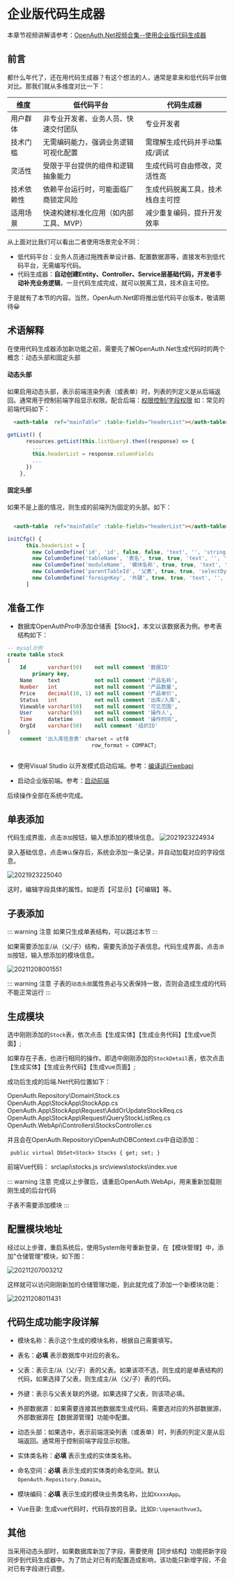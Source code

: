 # 企业版代码生成器

本章节视频讲解请参考：[OpenAuth.Net视频合集--使用企业版代码生成器](https://www.bilibili.com/video/BV1JCuyeaEFp/)

## 前言

都什么年代了，还在用代码生成器？有这个想法的人，通常是拿来和低代码平台做对比。那我们就从多维度对比一下：

| 维度 | 低代码平台 | 代码生成器 |
|------|------------|------------|
| 用户群体 | 非专业开发者、业务人员、快速交付团队 | 专业开发者 |
| 技术门槛 | 无需编码能力，强调业务逻辑可视化配置 | 需理解生成代码并手动集成/调试 |
| 灵活性 | 受限于平台提供的组件和逻辑抽象能力 | 生成代码可自由修改，灵活性高 |
| 技术依赖性 | 依赖平台运行时，可能面临厂商锁定风险 | 生成代码脱离工具，技术栈自主可控 |
| 适用场景 | 快速构建标准化应用（如内部工具、MVP） | 减少重复编码，提升开发效率 |

从上面对比我们可以看出二者使用场景完全不同：

* 低代码平台：业务人员通过拖拽表单设计器、配置数据源等，直接发布到低代码平台，无需编写代码。
* 代码生成器：**自动创建Entity、Controller、Service层基础代码，开发者手动补充业务逻辑**，一旦代码生成完成，就可以脱离工具，技术自主可控。

于是就有了本节的内容。当然，OpenAuth.Net即将推出低代码平台版本，敬请期待😀


## 术语解释

在使用代码生成器添加新功能之前，需要先了解OpenAuth.Net生成代码时的两个概念：动态头部和固定头部

#### 动态头部

如果启用动态头部，表示前端渲染列表（或表单）时，列表的列定义是从后端返回。通常用于控制前端字段显示权限。配合后端：[权限控制/字段权限](http://doc.openauth.net.cn/pro/datapropertyrule.html#%E5%AD%97%E6%AE%B5%E6%9D%83%E9%99%90) 如：常见的前端代码如下：
```html
  <auth-table  ref="mainTable" :table-fields="headerList"></auth-table>
```
```javascript
getList() {
      resources.getList(this.listQuery).then((response) => {
        ...
        this.headerList = response.columnFields
        ...
      })
    },

```

#### 固定头部

如果不是上面的情况，则生成的前端列为固定的头部。如下：

```html

  <auth-table  ref="mainTable" :table-fields="headerList"></auth-table>

```
```javascript
initCfg() {
      this.headerList = [
        new ColumnDefine('id', 'id', false, false, 'text', '', 'string', 'varchar', ''),
        new ColumnDefine('tableName', '表名', true, true, 'text', '', 'string', 'varchar', ''),
        new ColumnDefine('moduleName', '模块名称', true, true, 'text', '', 'string', 'varchar', ''),
        new ColumnDefine('parentTableId', '父表', true, true, 'selectDynamic', '/BuilderTables/AllMain', 'string', 'varchar', ''),
        new ColumnDefine('foreignKey', '外键', true, true, 'text', '', 'string', 'varchar', ''),
      ]

```

## 准备工作

* 数据库OpenAuthPro中添加仓储表【Stock】，本文以该数据表为例。参考表结构如下：
```SQL
-- mysql示例
create table stock
(
    Id       varchar(50)    not null comment '数据ID'
        primary key,
    Name     text           not null comment '产品名称',
    Number   int            not null comment '产品数量',
    Price    decimal(10, 1) not null comment '产品单价',
    Status   int            not null comment '出库/入库',
    Viewable varchar(50)    not null comment '可见范围',
    User     varchar(50)    not null comment '操作人',
    Time     datetime       not null comment '操作时间',
    OrgId    varchar(50)    null comment '组织ID'
)
    comment '出入库信息表' charset = utf8
                           row_format = COMPACT;



```

* 使用Visual Studio 以开发模式启动后端。参考：[编译运行webapi](http://doc.openauth.net.cn/core/start.html#%E7%BC%96%E8%AF%91%E8%BF%90%E8%A1%8Cwebapi)

* 启动企业版前端。参考：[启动前端](http://doc.openauth.net.cn/pro/#%E5%90%AF%E5%8A%A8%E5%89%8D%E7%AB%AF)

后续操作全部在系统中完成。

## 单表添加

代码生成界面，点击`添加`按钮，输入想添加的模块信息。
![2021923224934](http://img.openauth.net.cn/2021923224934.png)

录入基础信息，点击`确认`保存后，系统会添加一条记录，并自动加载对应的字段信息。

![2021923225040](http://img.openauth.net.cn/2021923225040.png)

这时，编辑字段具体的属性。如是否【可显示】【可编辑】等。


## 子表添加

::: warning 注意
如果只生成单表结构，可以跳过本节
:::

如果需要添加主/从（父/子）结构，需要先添加子表信息。代码生成界面，点击`添加`按钮，输入想添加的模块信息。

![20211208001551](http://img.openauth.net.cn/20211208001551.png)

::: warning 注意
子表的`动态头部`属性务必与父表保持一致，否则会造成生成的代码不能正常运行
:::

## 生成模块

选中刚刚添加的`Stock`表，依次点击【生成实体】【生成业务代码】【生成vue页面】;

如果存在子表，也进行相同的操作。即选中刚刚添加的`StockDetail`表，依次点击【生成实体】【生成业务代码】【生成vue页面】;

成功后生成的后端.Net代码位置如下：

OpenAuth.Repository\Domain\Stock.cs
OpenAuth.App\StockApp\StockApp.cs
OpenAuth.App\StockApp\Request\AddOrUpdateStockReq.cs
OpenAuth.App\StockApp\Request\QueryStockListReq.cs
OpenAuth.WebApi\Controllers\StocksController.cs

并且会在OpenAuth.Repository\OpenAuthDBContext.cs中自动添加：

```
 public virtual DbSet<Stock> Stocks { get; set; }
```


前端Vue代码：
src\api\stocks.js
src\views\stocks\index.vue

::: warning 注意
完成以上步骤后，请重启OpenAuth.WebApi，用来重新加载刚刚生成的后台代码

子表不需要添加模块
:::

## 配置模块地址

经过以上步骤，重启系统后，使用System账号重新登录，在【模块管理】中，添加"仓储管理"模块，如下图：

![20211207003212](http://img.openauth.net.cn/20211207003212.png)

这样就可以访问刚刚新加的仓储管理功能，到此就完成了添加一个新模块功能：

![20211208011431](http://img.openauth.net.cn/20211208011431.png)

## 代码生成功能字段详解

* 模块名称：表示这个生成的模块名称，根据自己需要填写。

* 表名：**必填** 表示数据库中对应的表名。

* 父表：表示主/从（父/子）表的父表。如果该项不选，则生成的是单表结构的代码，如果选择了父表，则生成主/从（父/子）表的代码。

* 外键：表示与父表关联的外键。如果选择了父表，则该项必填。

* 外部数据源：如果需要连接其他数据库生成代码，需要选对应的外部数据源，外部数据源在【数据源管理】功能中配置。

* 动态头部：如果选中，表示前端渲染列表（或表单）时，列表的列定义是从后端返回。通常用于控制前端字段显示权限。

* 实体类名称：**必填** 表示生成的实体类名称。

* 命名空间：**必填** 表示生成的实体类的命名空间。默认`OpenAuth.Repository.Domain`。

* 模块编码：**必填** 表示生成的模块业务类名称，比如`XxxxxApp`。

* Vue目录: 生成vue代码时，代码存放的目录。比如`D:\openauthvue3`。

## 其他

当采用动态头部时，如果数据库新加了字段，需要使用【同步结构】功能把新字段同步到代码生成器中。为了防止对已有的配置造成影响，该功能只新增字段，不会对已有字段进行调整。





